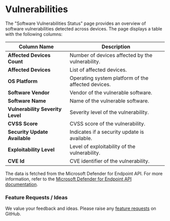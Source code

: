 # Vulnerabilities

The "Software Vulnerabilities Status" page provides an overview of software vulnerabilities detected across devices. The page displays a table with the following columns:

| Column Name                  | Description                                      |
|------------------------------|--------------------------------------------------|
| **Affected Devices Count**   | Number of devices affected by the vulnerability. |
| **Affected Devices**         | List of affected devices.                        |
| **OS Platform**              | Operating system platform of the affected devices. |
| **Software Vendor**          | Vendor of the vulnerable software.               |
| **Software Name**            | Name of the vulnerable software.                 |
| **Vulnerability Severity Level** | Severity level of the vulnerability.         |
| **CVSS Score**               | CVSS score of the vulnerability.                 |
| **Security Update Available**| Indicates if a security update is available.     |
| **Exploitability Level**     | Level of exploitability of the vulnerability.    |
| **CVE Id**                   | CVE identifier of the vulnerability.             |

The data is fetched from the Microsoft Defender for Endpoint API. For more information, refer to the [Microsoft Defender for Endpoint API documentation](https://learn.microsoft.com/en-us/defender-endpoint/api/get-assessment-software-vulnerabilities).

### Feature Requests / Ideas

We value your feedback and ideas. Please raise any [feature requests](https://github.com/KelvinTegelaar/CIPP/issues/new?assignees=\&labels=enhancement%2Cno-priority\&projects=\&template=feature.yml\&title=%5BFeature+Request%5D%3A+) on GitHub.
